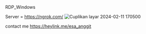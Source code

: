 RDP_Windows


Server = https://ngrok.com/
![Cuplikan layar 2024-02-11 170500](https://github.com/esaanggitp/RDP_Windows/assets/38856760/5e601e80-6178-48a1-ba62-aac76e081610)




contact me
https://heylink.me/esa_anggit
